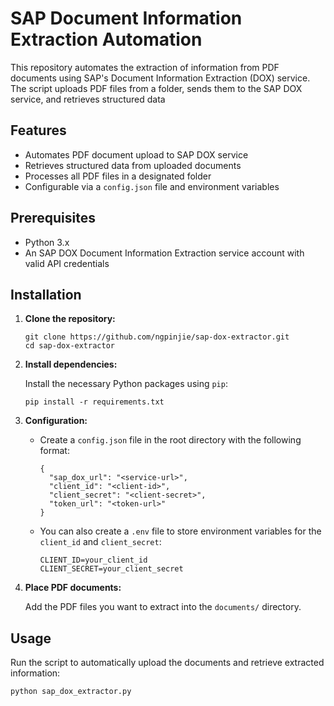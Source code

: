# SAP Document Information Extraction Automation

This repository automates the extraction of information from PDF documents using SAP's Document Information Extraction (DOX) service. The script uploads PDF files from a folder, sends them to the SAP DOX service, and retrieves structured data

## Features

- Automates PDF document upload to SAP DOX service
- Retrieves structured data from uploaded documents
- Processes all PDF files in a designated folder
- Configurable via a `config.json` file and environment variables

## Prerequisites

- Python 3.x
- An SAP DOX Document Information Extraction service account with valid API credentials

## Installation

1. **Clone the repository:**

    ```
    git clone https://github.com/ngpinjie/sap-dox-extractor.git
    cd sap-dox-extractor
    ```

2. **Install dependencies:**

    Install the necessary Python packages using `pip`:

    ```
    pip install -r requirements.txt
    ```

3. **Configuration:**

    - Create a `config.json` file in the root directory with the following format:

      ```
      {
        "sap_dox_url": "<service-url>",
        "client_id": "<client-id>",
        "client_secret": "<client-secret>",
        "token_url": "<token-url>"
      }
      ```

    - You can also create a `.env` file to store environment variables for the `client_id` and `client_secret`:

      ```
      CLIENT_ID=your_client_id
      CLIENT_SECRET=your_client_secret
      ```

4. **Place PDF documents:**

    Add the PDF files you want to extract into the `documents/` directory.

## Usage

Run the script to automatically upload the documents and retrieve extracted information:

```
python sap_dox_extractor.py
```
